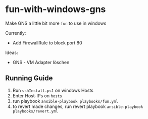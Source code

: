 # fun-with-windows-gns
Make GNS a little bit more `fun` to use in windows

Currently:
  - Add FirewallRule to block port 80

Ideas: 
  - GNS - VM Adapter löschen

## Running Guide

1. Run `sshInstall.ps1` on windows Hosts
2. Enter Host-IPs on `hosts`
3. run playbook `ansible-playbook playbooks/fun.yml`
4. to revert made changes, run revert playbook `ansible-playbook playbooks/revert.yml`
